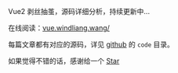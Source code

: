 Vue2 剥丝抽茧，源码详细分析，持续更新中...

在线阅读：[vue.windliang.wang/](https://vue.windliang.wang/)

每篇文章都有对应的源码，详见 [github](https://github.com/wind-liang/vue2) 的 `code` 目录。

如果觉得不错的话，感谢给一个 [Star](https://github.com/wind-liang/vue2)
